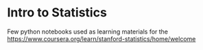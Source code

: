 # Intro to Statistics

Few python notebooks used as learning materials for the https://www.coursera.org/learn/stanford-statistics/home/welcome
